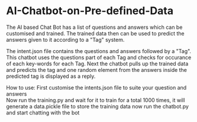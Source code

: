 # AI-Chatbot-on-Pre-defined-Data

The AI based Chat Bot has a list of questions and answers which can be customised and trained. The trained data then can be used to predict the answers given to it according to a "Tag" system. 

The intent.json file contains the questions and answers followed by a "Tag". This chatbot uses the questions part of each Tag and checks for occurance of each key-words for each Tag. Next the chatbot pulls up the trained data and predicts the tag and one random element from the answers inside the predicted tag is displayed as a reply.

How to use: 
First customise the intents.json file to suite your question and answers  
Now run the training.py and wait for it to train for a total 1000 times, it will generate a data.pickle file to store the training data 
now run the chatbot.py and start chatting with the bot
